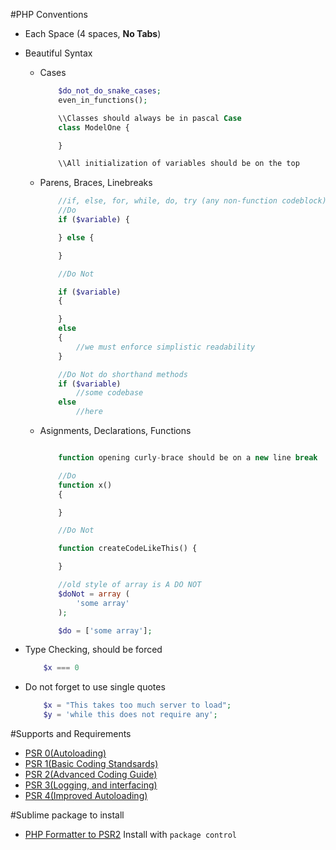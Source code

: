 #PHP Conventions

- Each Space (4 spaces, **No Tabs**)
- Beautiful Syntax
    - Cases
        ```php
            $do_not_do_snake_cases;
            even_in_functions();

            \\Classes should always be in pascal Case
            class ModelOne {

            }

            \\All initialization of variables should be on the top

        ```
    - Parens, Braces, Linebreaks
        ```php
            //if, else, for, while, do, try (any non-function codeblock) should have a space before and between
            //Do
            if ($variable) {

            } else {

            }

            //Do Not

            if ($variable)
            {

            }
            else
            {
                //we must enforce simplistic readability
            }

            //Do Not do shorthand methods
            if ($variable)
                //some codebase
            else
                //here

        ```

    - Asignments, Declarations, Functions
        ```php

            function opening curly-brace should be on a new line break

            //Do
            function x()
            {

            }

            //Do Not

            function createCodeLikeThis() {

            }

            //old style of array is A DO NOT
            $doNot = array (
                'some array'
            );

            $do = ['some array'];


        ```

- Type Checking, should be forced
    ```php
        $x === 0
    ```

- Do not forget to use single quotes
    ```php
        $x = "This takes too much server to load";
        $y = 'while this does not require any';
    ```


#Supports and Requirements
 - [PSR 0(Autoloading)](http://www.php-fig.org/psr/psr-0/)
 - [PSR 1(Basic Coding Standsards)](http://www.php-fig.org/psr/psr-1/)
 - [PSR 2(Advanced Coding Guide)](http://www.php-fig.org/psr/psr-2/)
 - [PSR 3(Logging, and interfacing)](http://www.php-fig.org/psr/psr-3/)
 - [PSR 4(Improved Autoloading)](http://www.php-fig.org/psr/psr-4/)

 #Sublime package to install
 - [PHP Formatter to PSR2](https://packagecontrol.io/packages/phpfmt) Install with `package control`

